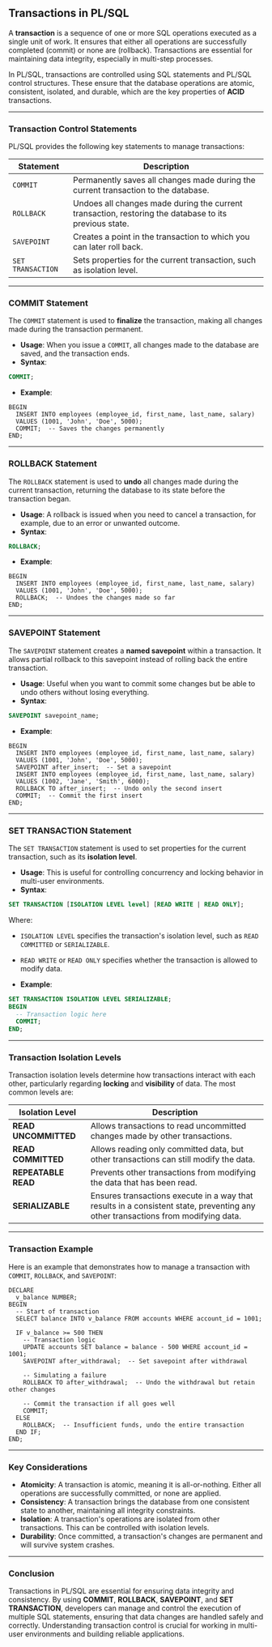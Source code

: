 ## Transactions in PL/SQL

A **transaction** is a sequence of one or more SQL operations executed as a single unit of work. It ensures that either all operations are successfully completed (commit) or none are (rollback). Transactions are essential for maintaining data integrity, especially in multi-step processes.

In PL/SQL, transactions are controlled using SQL statements and PL/SQL control structures. These ensure that the database operations are atomic, consistent, isolated, and durable, which are the key properties of **ACID** transactions.

---

### **Transaction Control Statements**

PL/SQL provides the following key statements to manage transactions:

| **Statement**  | **Description**                                                                  |
|----------------|----------------------------------------------------------------------------------|
| `COMMIT`       | Permanently saves all changes made during the current transaction to the database. |
| `ROLLBACK`     | Undoes all changes made during the current transaction, restoring the database to its previous state. |
| `SAVEPOINT`    | Creates a point in the transaction to which you can later roll back.             |
| `SET TRANSACTION` | Sets properties for the current transaction, such as isolation level.          |

---

### **COMMIT Statement**

The `COMMIT` statement is used to **finalize** the transaction, making all changes made during the transaction permanent.

- **Usage**: When you issue a `COMMIT`, all changes made to the database are saved, and the transaction ends.
- **Syntax**:

```sql
COMMIT;
```

- **Example**:

```plsql
BEGIN
  INSERT INTO employees (employee_id, first_name, last_name, salary)
  VALUES (1001, 'John', 'Doe', 5000);
  COMMIT;  -- Saves the changes permanently
END;
```

---

### **ROLLBACK Statement**

The `ROLLBACK` statement is used to **undo** all changes made during the current transaction, returning the database to its state before the transaction began.

- **Usage**: A rollback is issued when you need to cancel a transaction, for example, due to an error or unwanted outcome.
- **Syntax**:

```sql
ROLLBACK;
```

- **Example**:

```plsql
BEGIN
  INSERT INTO employees (employee_id, first_name, last_name, salary)
  VALUES (1001, 'John', 'Doe', 5000);
  ROLLBACK;  -- Undoes the changes made so far
END;
```

---

### **SAVEPOINT Statement**

The `SAVEPOINT` statement creates a **named savepoint** within a transaction. It allows partial rollback to this savepoint instead of rolling back the entire transaction.

- **Usage**: Useful when you want to commit some changes but be able to undo others without losing everything.
- **Syntax**:

```sql
SAVEPOINT savepoint_name;
```

- **Example**:

```plsql
BEGIN
  INSERT INTO employees (employee_id, first_name, last_name, salary)
  VALUES (1001, 'John', 'Doe', 5000);
  SAVEPOINT after_insert;  -- Set a savepoint
  INSERT INTO employees (employee_id, first_name, last_name, salary)
  VALUES (1002, 'Jane', 'Smith', 6000);
  ROLLBACK TO after_insert;  -- Undo only the second insert
  COMMIT;  -- Commit the first insert
END;
```

---

### **SET TRANSACTION Statement**

The `SET TRANSACTION` statement is used to set properties for the current transaction, such as its **isolation level**.

- **Usage**: This is useful for controlling concurrency and locking behavior in multi-user environments.
- **Syntax**:

```sql
SET TRANSACTION [ISOLATION LEVEL level] [READ WRITE | READ ONLY];
```

Where:
- `ISOLATION LEVEL` specifies the transaction's isolation level, such as `READ COMMITTED` or `SERIALIZABLE`.
- `READ WRITE` or `READ ONLY` specifies whether the transaction is allowed to modify data.

- **Example**:

```sql
SET TRANSACTION ISOLATION LEVEL SERIALIZABLE;
BEGIN
  -- Transaction logic here
  COMMIT;
END;
```

---

### **Transaction Isolation Levels**

Transaction isolation levels determine how transactions interact with each other, particularly regarding **locking** and **visibility** of data. The most common levels are:

| **Isolation Level**         | **Description**                                                                |
|-----------------------------|--------------------------------------------------------------------------------|
| **READ UNCOMMITTED**         | Allows transactions to read uncommitted changes made by other transactions.    |
| **READ COMMITTED**           | Allows reading only committed data, but other transactions can still modify the data. |
| **REPEATABLE READ**          | Prevents other transactions from modifying the data that has been read.       |
| **SERIALIZABLE**             | Ensures transactions execute in a way that results in a consistent state, preventing any other transactions from modifying data. |

---

### **Transaction Example**

Here is an example that demonstrates how to manage a transaction with `COMMIT`, `ROLLBACK`, and `SAVEPOINT`:

```plsql
DECLARE
  v_balance NUMBER;
BEGIN
  -- Start of transaction
  SELECT balance INTO v_balance FROM accounts WHERE account_id = 1001;

  IF v_balance >= 500 THEN
    -- Transaction logic
    UPDATE accounts SET balance = balance - 500 WHERE account_id = 1001;
    SAVEPOINT after_withdrawal;  -- Set savepoint after withdrawal

    -- Simulating a failure
    ROLLBACK TO after_withdrawal;  -- Undo the withdrawal but retain other changes

    -- Commit the transaction if all goes well
    COMMIT;
  ELSE
    ROLLBACK;  -- Insufficient funds, undo the entire transaction
  END IF;
END;
```

---

### **Key Considerations**

- **Atomicity**: A transaction is atomic, meaning it is all-or-nothing. Either all operations are successfully committed, or none are applied.
- **Consistency**: A transaction brings the database from one consistent state to another, maintaining all integrity constraints.
- **Isolation**: A transaction's operations are isolated from other transactions. This can be controlled with isolation levels.
- **Durability**: Once committed, a transaction's changes are permanent and will survive system crashes.

---

### **Conclusion**

Transactions in PL/SQL are essential for ensuring data integrity and consistency. By using **COMMIT**, **ROLLBACK**, **SAVEPOINT**, and **SET TRANSACTION**, developers can manage and control the execution of multiple SQL statements, ensuring that data changes are handled safely and correctly. Understanding transaction control is crucial for working in multi-user environments and building reliable applications.
